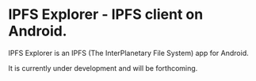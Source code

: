 # IPFS Explorer - IPFS client on Android.

IPFS Explorer is an IPFS (The InterPlanetary File System) app for Android.

It is currently under development and will be forthcoming.

